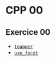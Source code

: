 # CPP 00

## Exercice 00

* [`toupper`](https://cplusplus.com/reference/locale/ctype/toupper/)
* [`use_facet`](https://cplusplus.com/reference/locale/use_facet/?kw=use_facet)
